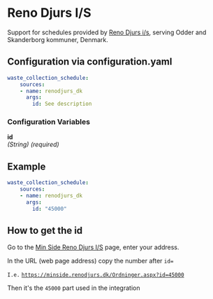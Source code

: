 # Reno Djurs I/S

Support for schedules provided by [Reno Djurs i/s](https://renodjurs.dk/), serving Odder and Skanderborg kommuner, Denmark.

## Configuration via configuration.yaml

```yaml
waste_collection_schedule:
    sources:
    - name: renodjurs_dk
      args:
        id: See description
```

### Configuration Variables

**id**  
_(String) (required)_

## Example

```yaml
waste_collection_schedule:
    sources:
    - name: renodjurs_dk
      args:
        id: "45000"
```

## How to get the id

Go to the [Min Side Reno Djurs I/S](https://minside.renodjurs.dk/) page, enter your address.

In the URL (web page address) copy the number after `id=`

`I.e.` [`https://minside.renodjurs.dk/Ordninger.aspx?id=45000`](https://minside.renodjurs.dk/Ordninger.aspx?id=45000)

Then it's the `45000` part used in the integration
